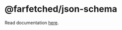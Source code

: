 # @farfetched/json-schema

Read documentation [here](https://ff.effector.dev/api/contracts/json-schema.html).
